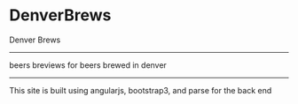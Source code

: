 DenverBrews
===========

Denver Brews
 

-----

beers breviews for beers brewed in denver

-----

This site is built using angularjs, bootstrap3, and parse for the back end
